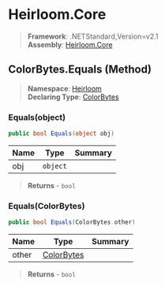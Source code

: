 # Heirloom.Core

> **Framework**: .NETStandard,Version=v2.1  
> **Assembly**: [Heirloom.Core][0]

## ColorBytes.Equals (Method)

> **Namespace**: [Heirloom][0]  
> **Declaring Type**: [ColorBytes][1]

### Equals(object)

```cs
public bool Equals(object obj)
```

| Name | Type     | Summary |
|------|----------|---------|
| obj  | `object` |         |

> **Returns** - `bool`

### Equals(ColorBytes)

```cs
public bool Equals(ColorBytes other)
```

| Name  | Type            | Summary |
|-------|-----------------|---------|
| other | [ColorBytes][1] |         |

> **Returns** - `bool`

[0]: ../../../Heirloom.Core.md
[1]: ../ColorBytes.md

